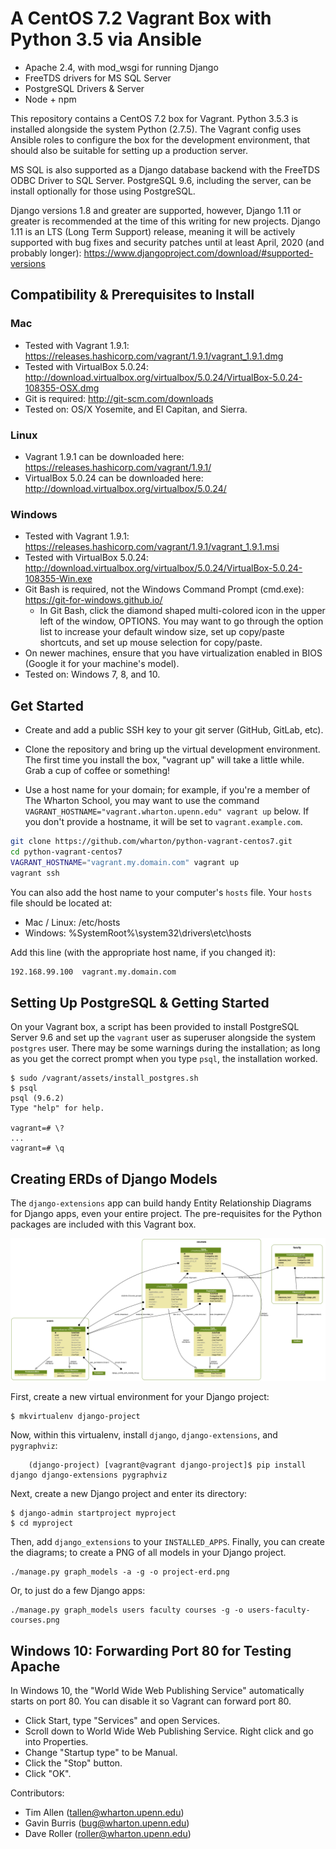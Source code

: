 # A CentOS 7.2 Vagrant Box with Python 3.5 via Ansible
* Apache 2.4, with mod_wsgi for running Django
* FreeTDS drivers for MS SQL Server
* PostgreSQL Drivers & Server
* Node + npm

This repository contains a CentOS 7.2 box for Vagrant. Python 3.5.3 is installed alongside the system Python (2.7.5). The Vagrant config uses Ansible roles to configure the box for the development environment, that should also be suitable for setting up a production server.

MS SQL is also supported as a Django database backend with the FreeTDS ODBC Driver to SQL Server. PostgreSQL 9.6, including the server, can be install optionally for those using PostgreSQL.

Django versions 1.8 and greater are supported, however, Django 1.11 or greater is recommended at the time of this writing for new projects. Django 1.11 is an LTS (Long Term Support) release, meaning it will be actively supported with bug fixes and security patches until at least April, 2020 (and probably longer): https://www.djangoproject.com/download/#supported-versions

## Compatibility & Prerequisites to Install

### Mac

* Tested with Vagrant 1.9.1: https://releases.hashicorp.com/vagrant/1.9.1/vagrant_1.9.1.dmg
* Tested with VirtualBox 5.0.24: http://download.virtualbox.org/virtualbox/5.0.24/VirtualBox-5.0.24-108355-OSX.dmg
* Git is required: http://git-scm.com/downloads
* Tested on: OS/X Yosemite, and El Capitan, and Sierra.

### Linux

* Vagrant 1.9.1 can be downloaded here: https://releases.hashicorp.com/vagrant/1.9.1/
* VirtualBox 5.0.24 can be downloaded here: http://download.virtualbox.org/virtualbox/5.0.24/

### Windows

* Tested with Vagrant 1.9.1: https://releases.hashicorp.com/vagrant/1.9.1/vagrant_1.9.1.msi
* Tested with VirtualBox 5.0.24: http://download.virtualbox.org/virtualbox/5.0.24/VirtualBox-5.0.24-108355-Win.exe
* Git Bash is required, not the Windows Command Prompt (cmd.exe): https://git-for-windows.github.io/
    * In Git Bash, click the diamond shaped multi-colored icon in the upper left of the window, OPTIONS. You may want to go through the option list to increase your default window size, set up copy/paste shortcuts, and set up mouse selection for copy/paste.
* On newer machines, ensure that you have virtualization enabled in BIOS (Google it for your machine's model).
* Tested on: Windows 7, 8, and 10.

## Get Started

* Create and add a public SSH key to your git server (GitHub, GitLab, etc).

* Clone the repository and bring up the virtual development environment. The first time you install the box, "vagrant up" will take a little while. Grab a cup of coffee or something!
* Use a host name for your domain; for example, if you're a member of The Wharton School, you may want to use the command `VAGRANT_HOSTNAME="vagrant.wharton.upenn.edu" vagrant up` below. If you don't provide a hostname, it will be set to `vagrant.example.com`.

``` bash
git clone https://github.com/wharton/python-vagrant-centos7.git
cd python-vagrant-centos7
VAGRANT_HOSTNAME="vagrant.my.domain.com" vagrant up
vagrant ssh
```

You can also add the host name to your computer's `hosts` file. Your `hosts` file should be located at:

* Mac / Linux: /etc/hosts
* Windows: %SystemRoot%\system32\drivers\etc\hosts

Add this line (with the appropriate host name, if you changed it):

``` bash
192.168.99.100  vagrant.my.domain.com
```

## Setting Up PostgreSQL & Getting Started

On your Vagrant box, a script has been provided to install PostgreSQL Server 9.6 and set up
the `vagrant` user as superuser alongside the system `postgres` user. There may be some warnings during the installation; as long as you get the correct prompt when you type `psql`, the installation worked.

```
$ sudo /vagrant/assets/install_postgres.sh
$ psql
psql (9.6.2)
Type "help" for help.

vagrant=# \?
...
vagrant=# \q
```

## Creating ERDs of Django Models

The `django-extensions` app can build handy Entity Relationship Diagrams for Django apps, even your entire project. The pre-requisites for the Python packages are included with this Vagrant box.

![An example ERD with three Django apps.](assets/users-faculty-courses.png)

First, create a new virtual environment for your Django project:

```
$ mkvirtualenv django-project
```

Now, within this virtualenv, install `django`, `django-extensions`, and `pygraphviz`:

```
    (django-project) [vagrant@vagrant django-project]$ pip install django django-extensions pygraphviz
```

Next, create a new Django project and enter its directory:

```
$ django-admin startproject myproject
$ cd myproject
```

Then, add `django_extensions` to your `INSTALLED_APPS`. Finally, you can create the diagrams; to create a PNG of all models in your Django project.

    ./manage.py graph_models -a -g -o project-erd.png

Or, to just do a few Django apps:

    ./manage.py graph_models users faculty courses -g -o users-faculty-courses.png

## Windows 10: Forwarding Port 80 for Testing Apache

In Windows 10, the "World Wide Web Publishing Service" automatically starts on port 80. You can disable it so Vagrant can forward port 80.

* Click Start, type "Services" and open Services.
* Scroll down to World Wide Web Publishing Service. Right click and go into Properties.
* Change "Startup type" to be Manual.
* Click the "Stop" button.
* Click "OK".

Contributors:

* Tim Allen (tallen@wharton.upenn.edu)
* Gavin Burris (bug@wharton.upenn.edu)
* Dave Roller (roller@wharton.upenn.edu)
